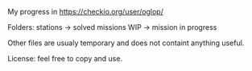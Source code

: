 My progress in https://checkio.org/user/oglop/

Folders:
 stations -> solved missions
 WIP -> mission in progress

Other files are usualy temporary and does not containt anything useful.

License:
feel free to copy and use.
